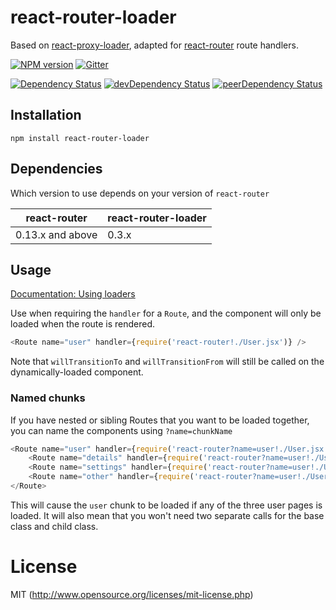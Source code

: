 # react-router-loader

Based on [react-proxy-loader](https://github.com/webpack/react-proxy-loader), adapted for [react-router](https://github.com/rackt/react-router) route handlers.

[![NPM version][npm-badge]][npm] [![Gitter][gitter-badge]][gitter]

[![Dependency Status][deps-badge]][deps]
[![devDependency Status][dev-deps-badge]][dev-deps]
[![peerDependency Status][peer-deps-badge]][peer-deps]

[npm-badge]: https://img.shields.io/npm/v/react-router-loader.svg?style=flat-square
[npm]: http://badge.fury.io/js/react-router-loader

[gitter-badge]: https://img.shields.io/badge/gitter-join%20chat-f81a65.svg?style=flat-square
[gitter]: https://gitter.im/uooo/react-router-loader?utm_source=badge&utm_medium=badge&utm_campaign=pr-badge&utm_content=badge

[deps-badge]: https://david-dm.org/uooo/react-router-loader.svg
[deps]: https://david-dm.org/uooo/react-router-loader

[dev-deps-badge]: https://david-dm.org/uooo/react-router-loader/dev-status.svg
[dev-deps]: https://david-dm.org/uooo/react-router-loader#info=devDependencies

[peer-deps-badge]: https://david-dm.org/uooo/react-router-loader/peer-status.svg
[peer-deps]: https://david-dm.org/uooo/react-router-loader#info=peerDependencies

## Installation

`npm install react-router-loader`

## Dependencies

Which version to use depends on your version of `react-router`

| react-router     | react-router-loader |
| ---------------- | ------------------------- |
| 0.13.x and above | 0.3.x                     |


## Usage

[Documentation: Using loaders](http://webpack.github.io/docs/using-loaders.html)

Use when requiring the `handler` for a `Route`, and the component will only be loaded when the route is rendered.

```js
<Route name="user" handler={require('react-router!./User.jsx')} />
```

Note that `willTransitionTo` and `willTransitionFrom` will still be called on the dynamically-loaded component.


### Named chunks

If you have nested or sibling Routes that you want to be loaded together, you can name the components using `?name=chunkName`

```js
<Route name="user" handler={require('react-router?name=user!./User.jsx')}>
    <Route name="details" handler={require('react-router?name=user!./UserDetails.jsx')}>
    <Route name="settings" handler={require('react-router?name=user!./UserSettings.jsx')}>
    <Route name="other" handler={require('react-router?name=user!./UserOther.jsx')}>
</Route>
```

This will cause the `user` chunk to be loaded if any of the three user pages is loaded.  It will also mean that you won't need two separate calls for the base class and child class.


# License

MIT (http://www.opensource.org/licenses/mit-license.php)
